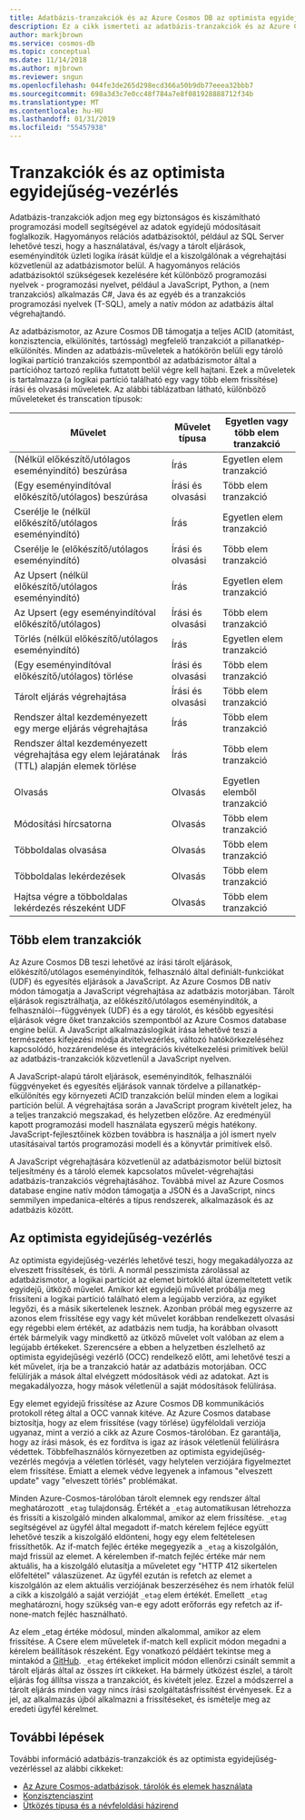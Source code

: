 ```yaml
---
title: Adatbázis-tranzakciók és az Azure Cosmos DB az optimista egyidejűség-vezérléssel
description: Ez a cikk ismerteti az adatbázis-tranzakciók és az Azure Cosmos DB az optimista egyidejűség-vezérléssel
author: markjbrown
ms.service: cosmos-db
ms.topic: conceptual
ms.date: 11/14/2018
ms.author: mjbrown
ms.reviewer: sngun
ms.openlocfilehash: 044fe3de265d298ecd366a50b9db77eeea32bbb7
ms.sourcegitcommit: 698a3d3c7e0cc48f784a7e8f081928888712f34b
ms.translationtype: MT
ms.contentlocale: hu-HU
ms.lasthandoff: 01/31/2019
ms.locfileid: "55457938"
---
```

# <a name="transactions-and-optimistic-concurrency-control"></a>Tranzakciók és az optimista egyidejűség-vezérlés

Adatbázis-tranzakciók adjon meg egy biztonságos és kiszámítható programozási modell segítségével az adatok egyidejű módosításait foglalkozik. Hagyományos relációs adatbázisoktól, például az SQL Server lehetővé teszi, hogy a használatával, és/vagy a tárolt eljárások, eseményindítók üzleti logika írását küldje el a kiszolgálónak a végrehajtási közvetlenül az adatbázismotor belül. A hagyományos relációs adatbázisoktól szükségesek kezelésére két különböző programozási nyelvek - programozási nyelvet, például a JavaScript, Python, a (nem tranzakciós) alkalmazás C#, Java és az egyéb és a tranzakciós programozási nyelvek (T-SQL), amely a natív módon az adatbázis által végrehajtandó.

Az adatbázismotor, az Azure Cosmos DB támogatja a teljes ACID (atomitást, konzisztencia, elkülönítés, tartósság) megfelelő tranzakciót a pillanatkép-elkülönítés. Minden az adatbázis-műveletek a hatókörön belüli egy tároló logikai partíció tranzakciós szempontból az adatbázismotor által a partícióhoz tartozó replika futtatott belül végre kell hajtani. Ezek a műveletek is tartalmazza (a logikai partíció található egy vagy több elem frissítése) írási és olvasási műveletek. Az alábbi táblázatban látható, különböző műveleteket és transcation típusok:

| **Művelet**  | **Művelet típusa** | **Egyetlen vagy több elem tranzakció** |
|---------|---------|---------|
| (Nélkül előkészítő/utólagos eseményindító) beszúrása | Írás | Egyetlen elem tranzakció |
| (Egy eseményindítóval előkészítő/utólagos) beszúrása | Írási és olvasási | Több elem tranzakció |
| Cserélje le (nélkül előkészítő/utólagos eseményindító) | Írás | Egyetlen elem tranzakció |
| Cserélje le (előkészítő/utólagos eseményindító) | Írási és olvasási | Több elem tranzakció |
| Az Upsert (nélkül előkészítő/utólagos eseményindító) | Írás | Egyetlen elem tranzakció |
| Az Upsert (egy eseményindítóval előkészítő/utólagos) | Írási és olvasási | Több elem tranzakció |
| Törlés (nélkül előkészítő/utólagos eseményindító) | Írás | Egyetlen elem tranzakció |
| (Egy eseményindítóval előkészítő/utólagos) törlése | Írási és olvasási | Több elem tranzakció |
| Tárolt eljárás végrehajtása | Írási és olvasási | Több elem tranzakció |
| Rendszer által kezdeményezett egy merge eljárás végrehajtása | Írás | Több elem tranzakció |
| Rendszer által kezdeményezett végrehajtása egy elem lejáratának (TTL) alapján elemek törlése | Írás | Több elem tranzakció |
| Olvasás | Olvasás | Egyetlen elemből tranzakció |
| Módosítási hírcsatorna | Olvasás | Több elem tranzakció |
| Többoldalas olvasása | Olvasás | Több elem tranzakció |
| Többoldalas lekérdezések | Olvasás | Több elem tranzakció |
| Hajtsa végre a többoldalas lekérdezés részeként UDF | Olvasás | Több elem tranzakció |

## <a name="multi-item-transactions"></a>Több elem tranzakciók

Az Azure Cosmos DB teszi lehetővé az írási tárolt eljárások, előkészítő/utólagos eseményindítók, felhasználó által definiált-funkciókat (UDF) és egyesítés eljárások a JavaScript. Az Azure Cosmos DB natív módon támogatja a JavaScript végrehajtása az adatbázis motorjában. Tárolt eljárások regisztrálhatja, az előkészítő/utólagos eseményindítók, a felhasználói--függvények (UDF) és a egy tárolót, és később egyesítési eljárások végre őket tranzakciós szempontból az Azure Cosmos database engine belül. A JavaScript alkalmazáslogikát írása lehetővé teszi a természetes kifejezési módja átvitelvezérlés, változó hatókörkezeléséhez kapcsolódó, hozzárendelése és integrációs kivételkezelési primitívek belül az adatbázis-tranzakciók közvetlenül a JavaScript nyelven.

A JavaScript-alapú tárolt eljárások, eseményindítók, felhasználói függvényeket és egyesítés eljárások vannak tördelve a pillanatkép-elkülönítés egy környezeti ACID tranzakción belül minden elem a logikai partíción belül. A végrehajtása során a JavaScript program kivételt jelez, ha a teljes tranzakció megszakad, és helyzetben előzőre. Az eredményül kapott programozási modell használata egyszerű mégis hatékony. JavaScript-fejlesztőinek közben továbbra is használja a jól ismert nyelv utasításaival tartós programozási modell és a könyvtár primitívek első.

A JavaScript végrehajtására közvetlenül az adatbázismotor belül biztosít teljesítmény és a tároló elemek kapcsolatos művelet-végrehajtási adatbázis-tranzakciós végrehajtásához. Továbbá mivel az Azure Cosmos database engine natív módon támogatja a JSON és a JavaScript, nincs semmilyen impedanica-eltérés a típus rendszerek, alkalmazások és az adatbázis között.

## <a name="optimistic-concurrency-control"></a>Az optimista egyidejűség-vezérlés 

Az optimista egyidejűség-vezérlés lehetővé teszi, hogy megakadályozza az elveszett frissítések, és törli. A normál pesszimista zárolással az adatbázismotor, a logikai partíciót az elemet birtokló által üzemeltetett vetik egyidejű, ütköző művelet. Amikor két egyidejű művelet próbálja meg frissíteni a logikai partíció található elem a legújabb verzióra, az egyiket legyőzi, és a másik sikertelenek lesznek. Azonban próbál meg egyszerre az azonos elem frissítése egy vagy két művelet korábban rendelkezett olvasási egy régebbi elem értékét, az adatbázis nem tudja, ha korábban olvasott érték bármelyik vagy mindkettő az ütköző művelet volt valóban az elem a legújabb értékeket. Szerencsére a ebben a helyzetben észlelhető az optimista egyidejűségi vezérlő (OCC) rendelkező előtt, ami lehetővé teszi a két művelet, írja be a tranzakció határ az adatbázis motorjában. OCC felülírják a mások által elvégzett módosítások védi az adatokat. Azt is megakadályozza, hogy mások véletlenül a saját módosítások felülírása.

Egy elemet egyidejű frissítése az Azure Cosmos DB kommunikációs protokoll réteg által a OCC vannak kitéve. Az Azure Cosmos database biztosítja, hogy az elem frissítése (vagy törlése) ügyféloldali verziója ugyanaz, mint a verzió a cikk az Azure Cosmos-tárolóban. Ez garantálja, hogy az írási mások, és ez fordítva is igaz az írások véletlenül felülírásra védettek. Többfelhasználós környezetben az optimista egyidejűség-vezérlés megóvja a véletlen törlését, vagy helytelen verziójára figyelmeztet elem frissítése. Emiatt a elemek védve legyenek a infamous "elveszett update" vagy "elveszett törlés" problémákat.

Minden Azure-Cosmos-tárolóban tárolt elemnek egy rendszer által meghatározott `_etag` tulajdonság. Értékét a `_etag` automatikusan létrehozza és frissíti a kiszolgáló minden alkalommal, amikor az elem frissítése. `_etag` segítségével az ügyfél által megadott if-match kérelem fejléce együtt lehetővé teszik a kiszolgáló eldönteni, hogy egy elem feltételesen frissíthetők. Az if-match fejléc értéke megegyezik a `_etag` a kiszolgálón, majd frissül az elemet. A kérelemben if-match fejléc értéke már nem aktuális, ha a kiszolgáló elutasítja a műveletet egy "HTTP 412 sikertelen előfeltétel" válaszüzenet. Az ügyfél ezután is refetch az elemet a kiszolgálón az elem aktuális verziójának beszerzéséhez és nem írhatók felül a cikk a kiszolgáló a saját verzióját `_etag` elem értékét. Emellett `_etag` meghatározni, hogy szükség van-e egy adott erőforrás egy refetch az if-none-match fejléc használható. 

Az elem _etag értéke módosul, minden alkalommal, amikor az elem frissítése. A Csere elem műveletek if-match kell explicit módon megadni a kérelem beállítások részeként. Egy vonatkozó példáért tekintse meg a mintakód a [GitHub](https://github.com/Azure/azure-documentdb-dotnet/blob/master/samples/code-samples/DocumentManagement/Program.cs#L398-L446). `_etag` értékeket implicit módon ellenőrzi csinált semmit a tárolt eljárás által az összes írt cikkeket. Ha bármely ütközést észlel, a tárolt eljárás fog állítsa vissza a tranzakciót, és kivételt jelez. Ezzel a módszerrel a tárolt eljárás minden vagy nincs írási szolgáltatásfrissítést érvényesek. Ez a jel, az alkalmazás újból alkalmazni a frissítéseket, és ismételje meg az eredeti ügyfél kérelmet.

## <a name="next-steps"></a>További lépések

További információ adatbázis-tranzakciók és az optimista egyidejűség-vezérléssel az alábbi cikkeket:

- [Az Azure Cosmos-adatbázisok, tárolók és elemek használata](databases-containers-items.md)
- [Konzisztenciaszint](consistency-levels.md)
- [Ütközés típusa és a névfeloldási házirend](conflict-resolution-policies.md)
